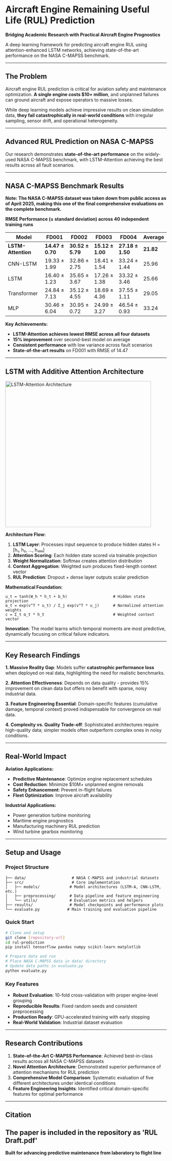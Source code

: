 # Aircraft Engine Remaining Useful Life (RUL) Prediction

**Bridging Academic Research with Practical Aircraft Engine Prognostics**

A deep learning framework for predicting aircraft engine RUL using attention-enhanced LSTM networks, achieving state-of-the-art performance on the NASA C-MAPSS benchmark.

---

## **The Problem**

Aircraft engine RUL prediction is critical for aviation safety and maintenance optimization. **A single engine costs $10+ million**, and unplanned failures can ground aircraft and expose operators to massive losses.

While deep learning models achieve impressive results on clean simulation data, **they fail catastrophically in real-world conditions** with irregular sampling, sensor drift, and operational heterogeneity.

---

## **Advanced RUL Prediction on NASA C-MAPSS**

Our research demonstrates **state-of-the-art performance** on the widely-used NASA C-MAPSS benchmark, with LSTM-Attention achieving the best results across all fault scenarios.

---

## **NASA C-MAPSS Benchmark Results**

**Note: The NASA C-MAPSS dataset was taken down from public access as of April 2025, making this one of the final comprehensive evaluations on the complete benchmark.**

**RMSE Performance (± standard deviation) across 40 independent training runs**

| Model | FD001 | FD002 | FD003 | FD004 | **Average** |
|-------|-------|-------|-------|-------|-------------|
| **LSTM-Attention** | **14.47 ± 0.70** | **30.52 ± 5.79** | **15.12 ± 1.00** | **27.18 ± 1.50** | **21.82** |
| CNN-LSTM | 19.33 ± 1.99 | 32.86 ± 2.75 | 18.41 ± 1.54 | 33.24 ± 1.44 | 25.96 |
| LSTM | 16.40 ± 1.23 | 35.65 ± 3.67 | 17.26 ± 1.38 | 33.32 ± 3.46 | 25.66 |
| Transformer | 24.84 ± 7.13 | 35.12 ± 4.55 | 18.69 ± 4.36 | 37.55 ± 1.11 | 29.05 |
| MLP | 30.46 ± 6.04 | 30.95 ± 0.72 | 24.99 ± 3.27 | 46.54 ± 0.93 | 33.24 |

**Key Achievements:**
- **LSTM-Attention achieves lowest RMSE across all four datasets**
- **15% improvement** over second-best model on average
- **Consistent performance** with low variance across fault scenarios
- **State-of-the-art results** on FD001 with RMSE of 14.47

---

## **LSTM with Additive Attention Architecture**

<img width="455" alt="LSTM-Attention Architecture" src="https://github.com/user-attachments/assets/bb054280-fdfa-40d1-bd5f-dfc8ebad008f" />

**Architecture Flow:**
1. **LSTM Layer**: Processes input sequence to produce hidden states H = [h₁, h₂, ..., h₁₀₀]
2. **Attention Scoring**: Each hidden state scored via trainable projection
3. **Weight Normalization**: Softmax creates attention distribution
4. **Context Aggregation**: Weighted sum produces fixed-length context vector
5. **RUL Prediction**: Dropout + dense layer outputs scalar prediction

**Mathematical Foundation:**
```
u_t = tanh(W_h * h_t + b_h)                    # Hidden state projection
α_t = exp(v^T * u_t) / Σ_j exp(v^T * u_j)      # Normalized attention weights  
c = Σ_t α_t * h_t                              # Weighted context vector
```

**Innovation**: The model learns which temporal moments are most predictive, dynamically focusing on critical failure indicators.

---

## **Key Research Findings**

**1. Massive Reality Gap**: Models suffer **catastrophic performance loss** when deployed on real data, highlighting the need for realistic benchmarks.

**2. Attention Effectiveness**: Depends on data quality - provides 15% improvement on clean data but offers no benefit with sparse, noisy industrial data.

**3. Feature Engineering Essential**: Domain-specific features (cumulative damage, temporal context) proved indispensable for convergence on real data.

**4. Complexity vs. Quality Trade-off**: Sophisticated architectures require high-quality data; simpler models often outperform complex ones in noisy conditions.

---

## **Real-World Impact**

**Aviation Applications:**
- **Predictive Maintenance**: Optimize engine replacement schedules
- **Cost Reduction**: Minimize $10M+ unplanned engine removals
- **Safety Enhancement**: Prevent in-flight failures
- **Fleet Optimization**: Improve aircraft availability

**Industrial Applications:**
- Power generation turbine monitoring
- Maritime engine prognostics  
- Manufacturing machinery RUL prediction
- Wind turbine gearbox monitoring

---

## **Setup and Usage**

### **Project Structure**
```
├── data/                    # NASA C-MAPSS and industrial datasets
├── src/                     # Core implementation
│   ├── models/             # Model architectures (LSTM-A, CNN-LSTM, etc.)
│   ├── preprocessing/      # Data pipeline and feature engineering
│   └── utils/              # Evaluation metrics and helpers
├── results/                # Model checkpoints and performance plots
└── evaluate.py            # Main training and evaluation pipeline
```

### **Quick Start**

```bash
# Clone and setup
git clone [repository-url]
cd rul-prediction
pip install tensorflow pandas numpy scikit-learn matplotlib

# Prepare data and run
# Place NASA C-MAPSS data in data/ directory
# Update data paths in evaluate.py
python evaluate.py
```

### **Key Features**
- **Robust Evaluation**: 10-fold cross-validation with proper engine-level grouping
- **Reproducible Results**: Fixed random seeds and consistent preprocessing
- **Production Ready**: GPU-accelerated training with early stopping
- **Real-World Validation**: Industrial dataset evaluation

---

## **Research Contributions**

1. **State-of-the-Art C-MAPSS Performance**: Achieved best-in-class results across all NASA C-MAPSS datasets
2. **Novel Attention Architecture**: Demonstrated superior performance of attention mechanisms for RUL prediction
3. **Comprehensive Model Comparison**: Systematic evaluation of five different architectures under identical conditions
4. **Feature Engineering Insights**: Identified critical domain-specific features for optimal performance

---

## **Citation**

The paper is included in the repository as 'RUL Draft.pdf'
---

**Built for advancing predictive maintenance from laboratory to flight line**
